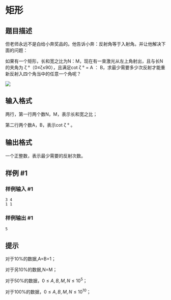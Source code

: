 # 矩形

## 题目描述

但老师永远不是白给小奔奖品的。他告诉小奔：反射角等于入射角。并让他解决下面的问题：

如果有一个矩形，长和宽之比为N：M，现在有一束激光从左上角射出，且与长N的夹角为 ζ °（0≤ζ≤90），且满足cot ζ ° = A ： B，求最少需要多少次反射才能重新反射入四个角当中的任意一个角呢？

![](https://cdn.luogu.com.cn/upload/pic/37985.png)

## 输入格式

两行，第一行两个数N，M，表示长和宽之比；

第二行两个数A，B，表示cot ζ ° 。

## 输出格式

一个正整数，表示最少需要的反射次数。

## 样例 #1

### 样例输入 #1
```
3 4
1 1
```

### 样例输出 #1

```
5
```

## 提示

对于10%的数据,A=B=1；

对于另10%的数据,N=M；

对于50%的数据，$0≤A,B,M,N≤10^5$；

对于100%的数据，$0≤A,B,M,N≤10^{10}$；
